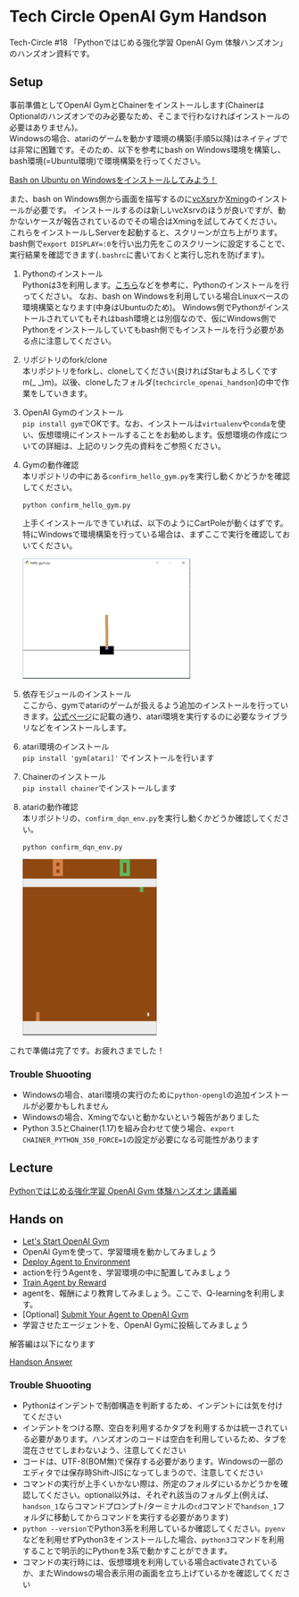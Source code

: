 # Tech Circle OpenAI Gym Handson

Tech-Circle #18 「Pythonではじめる強化学習 OpenAI Gym 体験ハンズオン」のハンズオン資料です。

## Setup

事前準備としてOpenAI GymとChainerをインストールします(ChainerはOptionalのハンズオンでのみ必要なため、そこまで行わなければインストールの必要はありません)。  
Windowsの場合、atariのゲームを動かす環境の構築(手順5以降)はネイティブでは非常に困難です。そのため、以下を参考にbash on Windows環境を構築し、bash環境(=Ubuntu環境)で環境構築を行ってください。

[Bash on Ubuntu on Windowsをインストールしてみよう！](http://qiita.com/Aruneko/items/c79810b0b015bebf30bb)

また、bash on Windows側から画面を描写するのに[vcXsrv](https://sourceforge.net/projects/vcxsrv/)か[Xming](https://sourceforge.net/projects/xming/)のインストールが必要です。
インストールするのは新しいvcXsrvのほうが良いですが、動かないケースが報告されているのでその場合はXmingを試してみてください。
これらをインストールしServerを起動すると、スクリーンが立ち上がります。bash側で`export DISPLAY=:0`を行い出力先をこのスクリーンに設定することで、実行結果を確認できます(`.bashrc`に書いておくと実行し忘れを防げます)。

1. Pythonのインストール  
Pythonは3を利用します。[こちら](http://qiita.com/icoxfog417/items/e8f97a6acad07903b5b0#python%E3%81%AE%E3%82%BB%E3%83%83%E3%83%88%E3%82%A2%E3%83%83%E3%83%97)などを参考に、Pythonのインストールを行ってください。
なお、bash on Windowsを利用している場合Linuxベースの環境構築となります(中身はUbuntuのため)。
Windows側でPythonがインストールされていてもそれはbash環境とは別個なので、仮にWindows側でPythonをインストールしていてもbash側でもインストールを行う必要がある点に注意してください。
2. リポジトリのfork/clone  
本リポジトリをforkし、cloneしてください(良ければStarもよろしくですm(_ _)m)。以後、cloneしたフォルダ(`techcircle_openai_handson`)の中で作業をしていきます。
3. OpenAI Gymのインストール  
`pip install gym`でOKです。なお、インストールは`virtualenv`や`conda`を使い、仮想環境にインストールすることをお勧めします。仮想環境の作成についての詳細は、上記のリンク先の資料をご参照ください。
4. Gymの動作確認  
    本リポジトリの中にある`confirm_hello_gym.py`を実行し動くかどうかを確認してください。  

    ```
    python confirm_hello_gym.py
    ```

    上手くインストールできていれば、以下のようにCartPoleが動くはずです。特にWindowsで環境構築を行っている場合は、まずここで実行を確認しておいてください。
    
    ![cartpole.PNG](./images/cartpole.PNG)
5. 依存モジュールのインストール  
ここから、gymでatariのゲームが扱えるよう追加のインストールを行っていきます。[公式ページ](https://github.com/openai/gym#installing-everything)に記載の通り、atari環境を実行するのに必要なライブラリなどをインストールします。
6. atari環境のインストール  
`pip install 'gym[atari]'` でインストールを行います
7. Chainerのインストール  
`pip install chainer`でインストールします
8. atariの動作確認  
     本リポジトリの、`confirm_dqn_env.py`を実行し動くかどうか確認してください。

    ```
    python confirm_dqn_env.py
    ```

    ![pong.PNG](./images/pong.PNG)


これで準備は完了です。お疲れさまでした！

### Trouble Shuooting

* Windowsの場合、atari環境の実行のために`python-opengl`の追加インストールが必要かもしれません
* Windowsの場合、Xmingでないと動かないという報告がありました
* Python 3.5とChainer(1.17)を組み合わせて使う場合、`export CHAINER_PYTHON_350_FORCE=1`の設定が必要になる可能性があります

## Lecture

[Pythonではじめる強化学習 OpenAI Gym 体験ハンズオン 講義編](https://docs.google.com/presentation/d/1hU2s1bk61VGLbpAn8kREhY6BnzMR6Fe5PgDtEv9lPog/edit?usp=sharing)

## Hands on

* [Let's Start OpenAI Gym](https://github.com/icoxfog417/techcircle_openai_handson/tree/master/handson_1)
 * OpenAI Gymを使って、学習環境を動かしてみましょう
* [Deploy Agent to Environment](https://github.com/icoxfog417/techcircle_openai_handson/tree/master/handson_2)
 * actionを行うAgentを、学習環境の中に配置してみましょう
* [Train Agent by Reward](https://github.com/icoxfog417/techcircle_openai_handson/tree/master/handson_3)
 * agentを、報酬により教育してみましょう。ここで、Q-learningを利用します。
* [Optional] [Submit Your Agent to OpenAI Gym](https://github.com/icoxfog417/techcircle_openai_handson/tree/master/handson_optional)
 * 学習させたエージェントを、OpenAI Gymに投稿してみましょう

解答編は以下になります

[Handson Answer](https://github.com/icoxfog417/techcircle_openai_handson/tree/answer)

### Trouble Shuooting

* Pythonはインデントで制御構造を判断するため、インデントには気を付けてください
* インデントをつける際、空白を利用するかタブを利用するかは統一されている必要があります。ハンズオンのコードは空白を利用しているため、タブを混在させてしまわないよう、注意してください
* コードは、UTF-8(BOM無)で保存する必要があります。Windowsの一部のエディタでは保存時Shift-JISになってしまうので、注意してください
* コマンドの実行が上手くいかない際は、所定のフォルダにいるかどうかを確認してください。optional以外は、それぞれ該当のフォルダ上(例えば、`handson_1`ならコマンドプロンプト/ターミナルの`cd`コマンドで`handson_1`フォルダに移動してからコマンドを実行する必要があります)
* `python --version`でPython3系を利用しているか確認してください。`pyenv`などを利用せずPython3をインストールした場合、`python3`コマンドを利用することで明示的にPythonを3系で動かすことができます。
* コマンドの実行時には、仮想環境を利用している場合activateされているか、またWindowsの場合表示用の画面を立ち上げているかを確認してください
